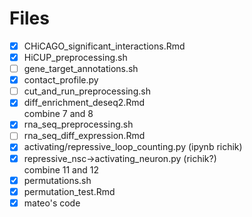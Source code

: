 # Files
- [x] CHiCAGO_significant_interactions.Rmd  
- [x] HiCUP_preprocessing.sh<br>
- [ ] gene_target_annotations.sh<br>
- [x] contact_profile.py<br>
- [ ] cut_and_run_preprocessing.sh<br> 
- [x] diff_enrichment_deseq2.Rmd<br> combine 7 and 8
- [x] rna_seq_preprocessing.sh<br>
- [ ] rna_seq_diff_expression.Rmd<br>
- [x] activating/repressive_loop_counting.py (ipynb richik)<br>
- [x] repressive_nsc->activating_neuron.py (richik?)<br> combine 11 and 12
- [x] permutations.sh<br>
- [x] permutation_test.Rmd<br>
- [x] mateo's code<br>
